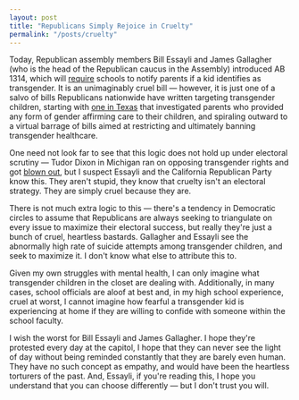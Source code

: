 ```yaml
---
layout: post
title: "Republicans Simply Rejoice in Cruelty"
permalink: "/posts/cruelty"
---
```


Today, Republican assembly members Bill Essayli and James Gallagher (who is the head of the Republican caucus in the Assembly) introduced AB 1314, which will [require](https://spectrumnews1.com/ca/la-west/politics/2023/03/13/proposed-ca-bill-would-require-parents-be-notified-if-child-identifies-as-transgender-in-school) schools to notify parents if a kid identifies as transgender. It is an unimaginably cruel bill — however, it is just one of a salvo of bills Republicans nationwide have written targeting transgender children, starting with [one in Texas](https://www.texastribune.org/2022/02/28/texas-transgender-child-abuse/) that investigated parents who provided any form of gender affirming care to their children, and spiraling outward to a virtual barrage of bills aimed at restricting and ultimately banning transgender healthcare.

One need not look far to see that this logic does not hold up under electoral scrutiny — Tudor Dixon in Michigan ran on opposing transgender rights and got [blown out](https://en.wikipedia.org/wiki/2022_Michigan_gubernatorial_election), but I suspect Essayli and the California Republican Party know this. They aren't stupid, they know that cruelty isn't an electoral strategy. They are simply cruel because they are.

There is not much extra logic to this — there's a tendency in Democratic circles to assume that Republicans are always seeking to triangulate on every issue to maximize their electoral success, but really they're just a bunch of cruel, heartless bastards. Gallagher and Essayli see the abnormally high rate of suicide attempts among transgender children, and seek to maximize it. I don't know what else to attribute this to.

Given my own struggles with mental health, I can only imagine what transgender children in the closet are dealing with. Additionally, in many cases, school officials are aloof at best and, in my high school experience, cruel at worst, I cannot imagine how fearful a transgender kid is experiencing at home if they are willing to confide with someone within the school faculty.

I wish the worst for Bill Essayli and James Gallagher. I hope they're protested every day at the capitol, I hope that they can never see the light of day without being reminded constantly that they are barely even human. They have no such concept as empathy, and would have been the heartless torturers of the past. And, Essayli, if you're reading this, I hope you understand that you can choose differently — but I don't trust you will.

